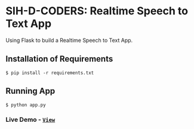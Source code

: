 # SIH-D-CODERS: Realtime Speech to Text App

Using Flask to build a Realtime Speech to Text App.

## Installation of Requirements

```
$ pip install -r requirements.txt
```

## Running App

```
$ python app.py
```

### Live Demo - [`View`](https://sih-d-coders.onrender.com)
